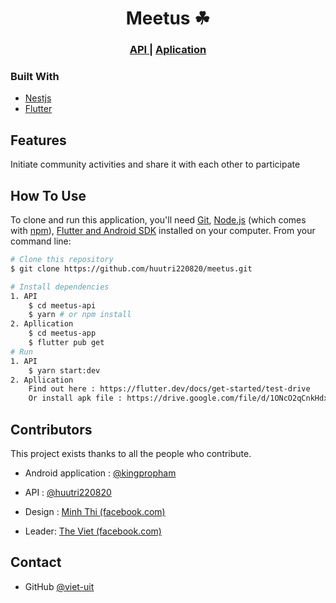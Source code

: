 

<h1 align="center">Meetus ☘</h1>
<div align="center">
  <h3>
    <a href="https://github.com/VTV24/meetus-api">
      API
    </a>
    <span> | </span>
    <a href="https://github.com/kingpropham/GSC">
      Aplication
    </a>
  </h3>
</div>


### Built With
- [Nestjs](https://nestjs.com/)
- [Flutter](https://flutter.dev/)

## Features
Initiate community activities and share it with each other to participate

## How To Use

To clone and run this application, you'll need [Git](https://git-scm.com), [Node.js](https://nodejs.org/en/download/) (which comes with [npm](http://npmjs.com)),  [Flutter and Android SDK](https://flutter.dev/) installed on your computer. From your command line:

```bash
# Clone this repository
$ git clone https://github.com/huutri220820/meetus.git

# Install dependencies
1. API
	$ cd meetus-api
	$ yarn # or npm install
2. Apllication
	$ cd meetus-app
	$ flutter pub get
# Run
1. API
	$ yarn start:dev
2. Apllication 
	Find out here : https://flutter.dev/docs/get-started/test-drive
	Or install apk file : https://drive.google.com/file/d/1ONcO2qCnkHdxQN-tN_PcbqOfj80xVCXj
```



## Contributors

This project exists thanks to all the people who contribute.

- Android application : [@kingpropham](https://github.com/kingpropham)

- API : [@huutri220820](https://github.com/huutri220820)
- Design : [Minh Thi (facebook.com)](https://www.facebook.com/nmt218)
- Leader: [The Viet (facebook.com)](https://www.facebook.com/soap.n.duck)

## Contact

- GitHub [@viet-uit](20520093@gm.uit.edu.vn)

​	
